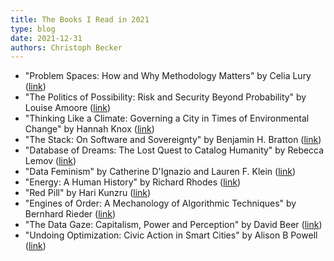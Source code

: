 ```yaml
---
title: The Books I Read in 2021
type: blog
date: 2021-12-31
authors: Christoph Becker
---
```


- "Problem Spaces: How and Why Methodology Matters" by Celia Lury ([link](https://www.politybooks.com/bookdetail?book_slug=problem-spaces-how-and-why-methodology-matters--9781509507931))
- "The Politics of Possibility: Risk and Security Beyond Probability" by Louise Amoore ([link](https://www.dukeupress.edu/the-politics-of-possibility))
- "Thinking Like a Climate: Governing a City in Times of Environmental Change" by Hannah Knox ([link](https://www.dukeupress.edu/thinking-like-a-climate))
- "The Stack: On Software and Sovereignty" by Benjamin H. Bratton ([link](https://mitpress.mit.edu/books/stack))
- "Database of Dreams: The Lost Quest to Catalog Humanity" by Rebecca Lemov ([link](https://yalebooks.yale.edu/book/9780300209525/database-dreams/))
- "Data Feminism" by Catherine D'Ignazio and Lauren F. Klein ([link](https://mitpress.mit.edu/books/data-feminism))
- "Energy: A Human History" by Richard Rhodes ([link](https://www.simonandschuster.co.uk/books/Energy/Richard-Rhodes/9781501105364))
- "Red Pill" by Hari Kunzru ([link](https://www.simonandschuster.co.uk/books/Red-Pill/Hari-Kunzru/9781471194504))
- "Engines of Order: A Mechanology of Algorithmic Techniques" by Bernhard Rieder ([link](https://www.aup.nl/en/book/9789462986190/engines-of-order))
- "The Data Gaze: Capitalism, Power and Perception" by David Beer ([link](https://uk.sagepub.com/en-gb/eur/the-data-gaze/book257707))
- "Undoing Optimization: Civic Action in Smart Cities" by Alison B Powell ([link](https://yalebooks.yale.edu/book/9780300223804/undoing-optimization/))
